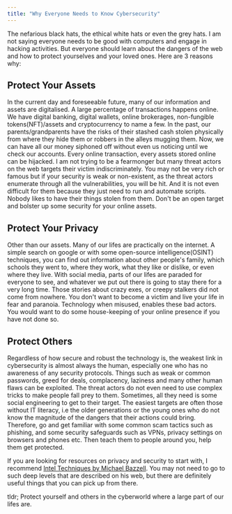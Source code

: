 ```yaml
---
title: "Why Everyone Needs to Know Cybersecurity"
---
```


The nefarious black hats, the ethical white hats or even the grey hats. I am not saying everyone needs to be good with computers and engage in hacking activities. But everyone should learn about the dangers of the web and how to protect yourselves and your loved ones. Here are 3 reasons why:

## **Protect Your Assets**

In the current day and foreseeable future, many of our information and assets are digitalised. A large percentage of transactions happens online. We have digital banking, digital wallets, online brokerages, non-fungible tokens(NFT)/assets and cryptocurrency to name a few. In the past, our parents/grandparents have the risks of their stashed cash stolen physically from where they hide them or robbers in the alleys mugging them. Now, we can have all our money siphoned off without even us noticing until we check our accounts. Every online transaction, every assets stored online can be hijacked. I am not trying to be a fearmonger but many threat actors on the web targets their victim indiscriminately. You may not be very rich or famous but if your security is weak or non-existent, as the threat actors enumerate through all the vulnerabilities, you will be hit. And it is not even difficult for them because they just need to run and automate scripts. Nobody likes to have their things stolen from them. Don't be an open target and bolster up some security for your online assets.

## **Protect Your Privacy**

Other than our assets. Many of our lifes are practically on the internet. A simple search on google or with some open-source intelligence(OSINT) techniques, you can find out information about other people's family, which schools they went to, where they work, what they like or dislike, or even where they live. With social media, parts of our lifes are paraded for everyone to see, and whatever we put out there is going to stay there for a very long time. Those stories about crazy exes, or creepy stalkers did not come from nowhere. You don't want to become a victim and live your life in fear and paranoia. Technology when misused, enables these bad actors. You would want to do some house-keeping of your online presence if you have not done so.

## **Protect Others**

Regardless of how secure and robust the technology is, the weakest link in cybersecurity is almost always the human, especially one who has no awareness of any security protocols. Things such as weak or common passwords, greed for deals, complacency, laziness and many other human flaws can be exploited. The threat actors do not even need to use complex tricks to make people fall prey to them. Sometimes, all they need is some social engineering to get to their target. The easiest targets are often those without IT literacy, i.e the older generations or the young ones who do not know the magnitude of the dangers that their actions could bring. Therefore, go and get familiar with some common scam tactics such as phishing, and some security safeguards such as VPNs, privacy settings on browsers and phones etc. Then teach them to people around you, help them get protected.

If you are looking for resources on privacy and security to start with, I recommend [Intel Techniques by Michael Bazzell](https://inteltechniques.com/index.html). You may not need to go to such deep levels that are described on his web, but there are definitely useful things that you can pick up from there.

tldr; Protect yourself and others in the cyberworld where a large part of our lifes are.
